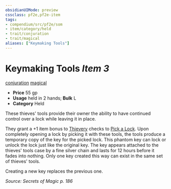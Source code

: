```yaml
---
obsidianUIMode: preview
cssclass: pf2e,pf2e-item
tags:
- compendium/src/pf2e/som
- item/category/held
- trait/conjuration
- trait/magical
aliases: ["Keymaking Tools"]
---
```

# Keymaking Tools *Item 3*  
[conjuration](../../../rules/traits/conjuration.md)  [magical](../../../rules/traits/magical.md)  

- **Price** 55 gp
- **Usage** held in 2 hands; **Bulk** L
- **Category** Held

These thieves' tools provide their owner the ability to have continued control over a lock while leaving it in place.

They grant a +1 item bonus to [Thievery](../../skills.md#Thievery) checks to [Pick a Lock](../../../rules/actions/pick-a-lock.md). Upon completely opening a lock by picking it with these tools, the tools produce a temporary copy of the key for the picked lock. This phantom key can lock or unlock the lock just like the original key. The key appears attached to the thieves' tools case by a fine silver chain and lasts for 12 hours before it fades into nothing. Only one key created this way can exist in the same set of thieves' tools.

Creating a new key replaces the previous one.

*Source: Secrets of Magic p. 186*